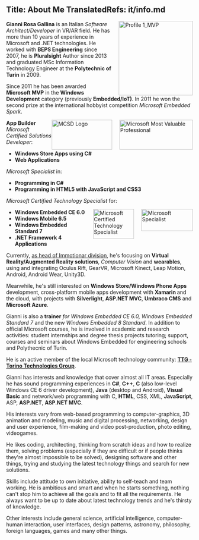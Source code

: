 Title: About Me
TranslatedRefs: it/info.md
---
<p><img style="background-image: none; border-width: 0; display: inline; float: right; margin: 0px 0 0 20px; padding-left: 0; padding-right: 0; padding-top: 0;" src="/media/12758/profile1_mvp.jpg" alt="Profile 1_MVP" width="200" height="200" rel="400,400" /><strong>Gianni Rosa Gallina</strong> is an Italian <em>Software Architect/Developer</em> in VR/AR field. He has more than 10 years of experience in Microsoft and .NET technologies. He worked with <strong>BEPS Engineering</strong> since 2007, he is <strong>Pluralsight</strong> Author since 2013 and graduated MSc Information Technology Engineer at the <strong>Polytechnic of Turin</strong> in 2009.</p>
<p class="text">Since 2011 he has been awarded <strong>Microsoft MVP</strong> in the <strong>Windows Development</strong> category (previously <strong>Embedded/IoT)</strong>. In 2011 he won the second prize at the international hobbyist competition <em>Microsoft Embedded Spark</em>.</p>
<p><img style="background-image: none; border-width: 0pt; display: inline; float: right; margin: 0px 0pt 0pt 20px; padding-left: 0pt; padding-right: 0pt; padding-top: 0pt;" src="/images/mvplogo.png" alt="Microsoft Most Valuable Professional" width="198" height="80" /><img style="float: right;" src="/media/4445/mcsd.png" alt="MCSD Logo" width="163" height="80" rel="163,80" /></p>
<p><strong>App Builder</strong> <em>Microsoft Certified Solutions Developer</em>:</p>
<ul>
<li><strong>Windows Store Apps using C#</strong></li>
<li><strong>Web Applications</strong></li>
</ul>
<p><em>Microsoft Specialist</em> in:</p>
<ul>
<li><strong>Programming in C#</strong></li>
<li><strong><span>Programming in HTML5 with JavaScript and CSS3</span><br /> </strong></li>
</ul>
<p class="text"> <em>Microsoft Certified Technology Specialist</em> for:</p>
<ul>
<li><img style="float: right;" src="/media/4275/ms_specialist_white.png" alt="Microsoft Specialist" width="139" height="59" rel="630,267" /><img style="background-image: none; border-width: 0pt; display: inline; float: right; margin: 0px 20px 0pt 20px; padding-left: 0pt; padding-right: 0pt; padding-top: 0pt;" src="/images/mctslogo_.jpg" alt="Microsoft Certified Technology Specialist" width="110" height="80" /> <strong>Windows Embedded CE 6.0</strong></li>
<li><strong>Windows Mobile 6.5</strong></li>
<li><strong>Windows Embedded Standard 7</strong></li>
<li><strong>.NET Framework 4 Applications</strong></li>
</ul>
<p style="text-align: left;">Currently, <a href="http://www.immotionar.com" target="_blank">as head of Immotionar division</a>, he's focusing on <strong>Virtual Reality/Augmented Reality solutions</strong>, <em>Computer Vision</em> and <strong>wearables</strong>, using and integrating Oculus Rift, GearVR, Microsoft Kinect, Leap Motion, Android, Android Wear, Unity3D.</p>
<p style="text-align: left;">Meanwhile, he's still interested on <strong>Windows Store/Windows Phone Apps</strong> development, cross-platform mobile apps development with <strong>Xamarin </strong> and the cloud, with projects with <strong>Silverlight</strong>, <strong>ASP.NET MVC</strong>, <strong>Umbraco CMS</strong> and <strong>Microsoft Azure</strong>.</p>
<p>Gianni is also a <strong>trainer</strong> <em>for Windows Embedded CE 6.0, Windows Embedded Standard 7</em> and the new <em>Windows Embedded 8 Standard</em>. In addition to official Microsoft courses, he is involved in academic and research activities: student internships and degree thesis projects tutoring; support, courses and seminars about Windows Embedded for engineering schools and Polythecnic of Turin.</p>
<p>He is an active member of the local Microsoft technology community: <a href="http://www.torinotechnologiesgroup.it/" target="_blank" title="TTG - Torino Technologies Group"><strong>TTG -</strong> <strong>Torino Technologies Group</strong></a>.</p>
<p>Gianni has interests and knowledge that cover almost all IT areas. Especially he has sound programming experiences in <strong>C#</strong>, <strong>C++</strong>, <strong>C</strong> (also low-level Windows CE 6 driver development), <strong>Java</strong> (desktop and Android), <strong>Visual Basic</strong> and network/web programming with C, <strong>HTML</strong>, CSS, XML, <strong>JavaScript</strong>, ASP, <strong>ASP.NET</strong>, <strong>ASP.NET MVC</strong>.</p>
<p class="text">His interests vary from web-based programming to computer-graphics, 3D animation and modeling, music and digital processing, networking, design and user experience, film-making and video post-production, photo editing, videogames.</p>
<p class="text">He likes coding, architecting, thinking from scratch ideas and how to realize them, solving problems (especially if they are difficult or if people thinks they're almost impossible to be solved), designing software and other things, trying and studying the latest technology things and search for new solutions.</p>
<p class="text">Skills include attitude to own initiative, ability to self-teach and team working. He is ambitious and smart and when he starts something, nothing can't stop him to achieve all the goals and to fit all the requirements. He always want to be up to date about latest technology trends and he's thirsty of knowledge.</p>
<p class="text">Other interests include general science, artificial intelligence, computer-human interaction, user interfaces, design patterns, astronomy, philosophy, foreign languages, games and many other things.</p>